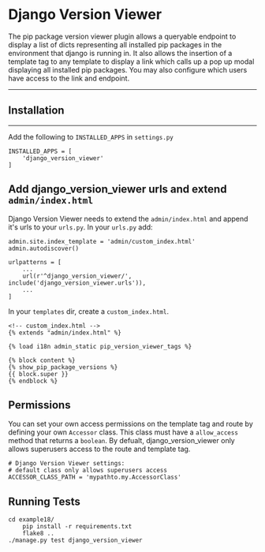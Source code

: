 # Django Version Viewer

The pip package version viewer plugin allows a queryable endpoint to display a list of dicts representing all installed pip packages in the environment that django is running in. It also allows the insertion of a template tag to any template to display a link which calls up a pop up modal displaying all installed pip packages. You may also configure which users have access to the link and endpoint.

---------------------------------------
## Installation
---------------------------------------

Add the following to `INSTALLED_APPS` in `settings.py`

	INSTALLED_APPS = [
		'django_version_viewer'
	]

## Add django_version_viewer urls and extend `admin/index.html`


Django Version Viewer needs to extend the `admin/index.html` and append it's urls to your `urls.py`. In your `urls.py` add:

	admin.site.index_template = 'admin/custom_index.html'
	admin.autodiscover()

	urlpatterns = [
		...
		url(r'^django_version_viewer/', include('django_version_viewer.urls')),
		...
	]

In your `templates` dir, create a `custom_index.html`.

	<!-- custom_index.html -->
	{% extends "admin/index.html" %}

	{% load i18n admin_static pip_version_viewer_tags %}

	{% block content %}
	{% show_pip_package_versions %}
	{{ block.super }}
	{% endblock %}


## Permissions

You can set your own access permissions on the template tag and route by defining your own
`Accessor` class. This class must have a `allow_access` method that returns a `boolean`. By defualt,
django_version_viewer only allows superusers access to the route and template tag.

	# Django Version Viewer settings:
	# default class only allows superusers access
	ACCESSOR_CLASS_PATH = 'mypathto.my.AccessorClass'


## Running Tests

    cd example18/
		pip install -r requirements.txt
		flake8 ..
    ./manage.py test django_version_viewer
